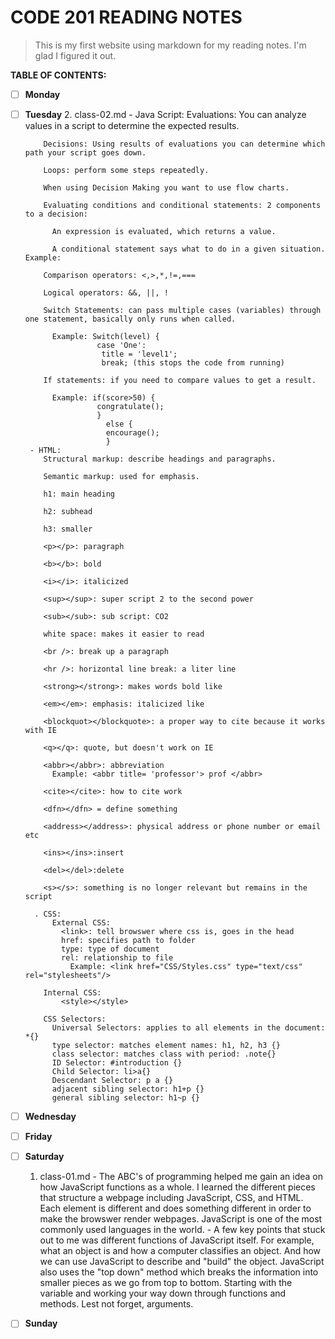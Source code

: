 # CODE 201 READING NOTES


> This is my first website using markdown for my reading notes. I'm glad I figured it out.








**TABLE OF CONTENTS:**
  




- [ ] **Monday**
  
- [ ] **Tuesday**
    2. class-02.md
      - Java Script:
          Evaluations: You can analyze values in a script to determine the expected results.
          
          Decisions: Using results of evaluations you can determine which path your script goes down.

          Loops: perform some steps repeatedly.
          
          When using Decision Making you want to use flow charts.
          
          Evaluating conditions and conditional statements: 2 components to a decision:
          
            An expression is evaluated, which returns a value.
            
            A conditional statement says what to do in a given situation.
      Example:
      
          Comparison operators: <,>,*,!=,===
          
          Logical operators: &&, ||, !
          
          Switch Statements: can pass multiple cases (variables) through one statement, basically only runs when called.
          
            Example: Switch(level) {
                      case 'One':
                       title = 'level1';
                       break; (this stops the code from running)
                       
          If statements: if you need to compare values to get a result.
          
            Example: if(score>50) {
                      congratulate();
                      }
                        else {
                        encourage();
                        }
       - HTML:
          Structural markup: describe headings and paragraphs.
          
          Semantic markup: used for emphasis.
          
          h1: main heading
          
          h2: subhead
          
          h3: smaller
          
          <p></p>: paragraph
          
          <b></b>: bold
          
          <i></i>: italicized
          
          <sup></sup>: super script 2 to the second power
          
          <sub></sub>: sub script: CO2
          
          white space: makes it easier to read
          
          <br />: break up a paragraph
          
          <hr />: horizontal line break: a liter line
          
          <strong></strong>: makes words bold like
          
          <em></em>: emphasis: italicized like
          
          <blockquot></blockquote>: a proper way to cite because it works with IE
          
          <q></q>: quote, but doesn't work on IE
          
          <abbr></abbr>: abbreviation
            Example: <abbr title= 'professor'> prof </abbr>
          
          <cite></cite>: how to cite work
          
          <dfn></dfn> = define something
          
          <address></address>: physical address or phone number or email etc
          
          <ins></ins>:insert
          
          <del></del>:delete
          
          <s></s>: something is no longer relevant but remains in the script
          
        . CSS:
            External CSS:
              <link>: tell browswer where css is, goes in the head
              href: specifies path to folder
              type: type of document
              rel: relationship to file
                Example: <link href="CSS/Styles.css" type="text/css" rel="stylesheets"/>
          
          Internal CSS:
              <style></style>
          
          CSS Selectors:
            Universal Selectors: applies to all elements in the document: *{}
            type selector: matches element names: h1, h2, h3 {}
            class selector: matches class with period: .note{}
            ID Selector: #introduction {}
            Child Selector: li>a{}
            Descendant Selector: p a {}
            adjacent sibling selector: h1+p {}
            general sibling selector: h1~p {}
            
- [ ] **Wednesday**

- [ ] **Friday**

- [ ] **Saturday**
    1. class-01.md
      - The ABC's of programming helped me gain an idea on how JavaScript functions as a whole. I learned the different pieces that structure a webpage including JavaScript, CSS, and HTML. Each element is different and does something different in order to make the browswer render webpages. JavaScript is one of the most commonly used languages in the world. 
      - A few key points that stuck out to me was different functions of JavaScript itself. For example, what an object is and how a computer classifies an object. And how we can use JavaScript to describe and "build" the object. JavaScript also uses the "top down" method which breaks the information into smaller pieces as we go from top to bottom. Starting with the variable and working your way down through functions and methods. Lest not forget, arguments.

- [ ] **Sunday**





